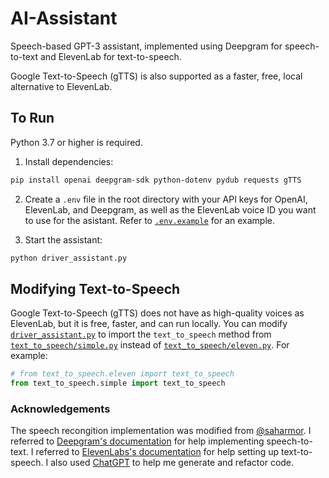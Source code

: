 # AI-Assistant

Speech-based GPT-3 assistant, implemented using Deepgram for speech-to-text and ElevenLab for text-to-speech.

Google Text-to-Speech (gTTS) is also supported as a faster, free, local alternative to ElevenLab.

## To Run
Python 3.7 or higher is required.

1. Install dependencies:
```bash
pip install openai deepgram-sdk python-dotenv pydub requests gTTS
```

2. Create a `.env` file in the root directory with your API keys for OpenAI, ElevenLab, and Deepgram, as well as the ElevenLab voice ID you want to use for the asistant. Refer to [`.env.example`](/.env.example) for an example.

3. Start the assistant:
```bash
python driver_assistant.py
```

## Modifying Text-to-Speech
Google Text-to-Speech (gTTS) does not have as high-quality voices as ElevenLab, but it is free, faster, and can run locally.
You can modify [`driver_assistant.py`](/driver_assistant.py) to import the `text_to_speech` method from [`text_to_speech/simple.py`](/text_to_speech/simple.py) instead of [`text_to_speech/eleven.py`](/text_to_speech/eleven.py). For example:
```python
# from text_to_speech.eleven import text_to_speech
from text_to_speech.simple import text_to_speech
```

### Acknowledgements
The speech recongition implementation was modified from [@saharmor](https://github.com/saharmor/whisper-playground).
I referred to [Deepgram's documentation](https://developers.deepgram.com/sdks-tools/sdks/python-sdk/pre-recorded-transcription/) for help implementing speech-to-text.
I referred to [ElevenLabs's documentation](https://api.elevenlabs.io/docs) for help setting up text-to-speech.
I also used [ChatGPT](https://chat.openai.com) to help me generate and refactor code.
